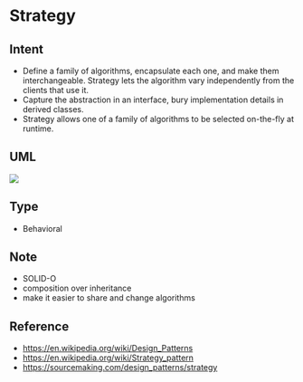 # Strategy

## Intent
- Define a family of algorithms, encapsulate each one, and make them
  interchangeable. Strategy lets the algorithm vary independently from
  the clients that use it.
- Capture the abstraction in an interface, bury implementation details
  in derived classes.
- Strategy allows one of a family of algorithms to be selected
  on-the-fly at runtime.

## UML
<img src="http://yuml.me/diagram/plain/class/[Context|-strategy;+operation()]+->[IStrategy|+algorithm()], [IStrategy]^-.-[Strategy1|+algorithm()], [IStrategy]^-.-[Strategy2|+algorithm()]">
<!--
[Context|-strategy;+operation()]+->[IStrategy|+algorithm()],
[IStrategy]^-.-[Strategy1|+algorithm()],
[IStrategy]^-.-[Strategy2|+algorithm()],
-->

## Type
- Behavioral

## Note
- SOLID-O
- composition over inheritance
- make it easier to share and change algorithms

## Reference
- https://en.wikipedia.org/wiki/Design_Patterns
- https://en.wikipedia.org/wiki/Strategy_pattern
- https://sourcemaking.com/design_patterns/strategy

